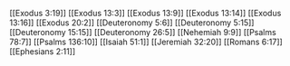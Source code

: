 [[Exodus 3:19]]
[[Exodus 13:3]]
[[Exodus 13:9]]
[[Exodus 13:14]]
[[Exodus 13:16]]
[[Exodus 20:2]]
[[Deuteronomy 5:6]]
[[Deuteronomy 5:15]]
[[Deuteronomy 15:15]]
[[Deuteronomy 26:5]]
[[Nehemiah 9:9]]
[[Psalms 78:7]]
[[Psalms 136:10]]
[[Isaiah 51:1]]
[[Jeremiah 32:20]]
[[Romans 6:17]]
[[Ephesians 2:11]]
